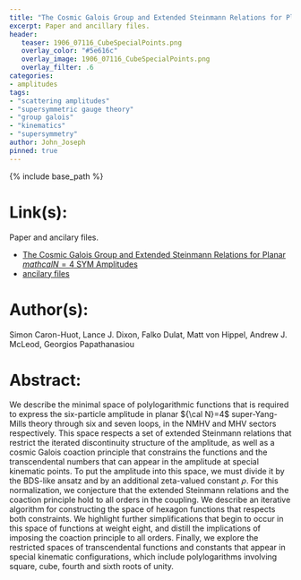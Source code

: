 ```yaml
---
title: "The Cosmic Galois Group and Extended Steinmann Relations for Planar $mathcal{N} = 4$ SYM Amplitudes"
excerpt: Paper and ancillary files.
header:
   teaser: 1906_07116_CubeSpecialPoints.png
   overlay_color: "#5e616c"
   overlay_image: 1906_07116_CubeSpecialPoints.png
   overlay_filter: .6
categories:
- amplitudes
tags:
- "scattering amplitudes"
- "supersymmetric gauge theory"
- "group galois"
- "kinematics"
- "supersymmetry"
author: John_Joseph
pinned: true
---
```

{% include base_path %}

# Link(s):
Paper and ancilary files.
  * [The Cosmic Galois Group and Extended Steinmann Relations for Planar $mathcal{N} = 4$ SYM Amplitudes](https://arxiv.org/abs/1906.07116)
  * [ancilary files](https://arxiv.org/src/1906.07116/anc)

# Author(s):
Simon Caron-Huot, Lance J. Dixon, Falko Dulat, Matt von Hippel, Andrew J. McLeod, Georgios Papathanasiou

# Abstract:
We describe the minimal space of polylogarithmic functions that is required to express the six-particle amplitude in planar ${\cal N}=4$ super-Yang-Mills theory through six and seven loops, in the NMHV and MHV sectors respectively. This space respects a set of extended Steinmann relations that restrict the iterated discontinuity structure of the amplitude, as well as a cosmic Galois coaction principle that constrains the functions and the transcendental numbers that can appear in the amplitude at special kinematic points. To put the amplitude into this space, we must divide it by the BDS-like ansatz and by an additional zeta-valued constant $\rho$. For this normalization, we conjecture that the extended Steinmann relations and the coaction principle hold to all orders in the coupling. We describe an iterative algorithm for constructing the space of hexagon functions that respects both constraints. We highlight further simplifications that begin to occur in this space of functions at weight eight, and distill the implications of imposing the coaction principle to all orders. Finally, we explore the restricted spaces of transcendental functions and constants that appear in special kinematic configurations, which include polylogarithms involving square, cube, fourth and sixth roots of unity.